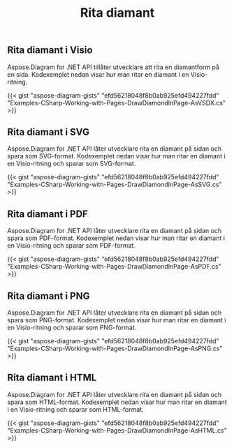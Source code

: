 ﻿---
title: Rita diamant
type: docs
weight: 30
url: /sv/net/drawing/draw-diamond
description: Det här avsnittet förklarar hur man ritar diamant på en visio-sida med Aspose.Diagram. Stöd att använda C# för att rita diamant och spara som pdf, svg, html, bild, xps och andra format.
---
## **Rita diamant i Visio**
Aspose.Diagram for .NET API tillåter utvecklare att rita en diamantform på en sida. Kodexemplet nedan visar hur man ritar en diamant i en Visio-ritning.

{{< gist "aspose-diagram-gists" "efd56218048f8b0ab925efd494227fdd" "Examples-CSharp-Working-with-Pages-DrawDiamondInPage-AsVSDX.cs" >}}

## **Rita diamant i SVG**
Aspose.Diagram for .NET API låter utvecklare rita en diamant på sidan och spara som SVG-format. Kodexemplet nedan visar hur man ritar en diamant i en Visio-ritning och sparar som SVG-format.

{{< gist "aspose-diagram-gists" "efd56218048f8b0ab925efd494227fdd" "Examples-CSharp-Working-with-Pages-DrawDiamondInPage-AsSVG.cs" >}}

## **Rita diamant i PDF**
Aspose.Diagram for .NET API låter utvecklare rita en diamant på sidan och spara som PDF-format. Kodexemplet nedan visar hur man ritar en diamant i en Visio-ritning och sparar som PDF-format.

{{< gist "aspose-diagram-gists" "efd56218048f8b0ab925efd494227fdd" "Examples-CSharp-Working-with-Pages-DrawDiamondInPage-AsPDF.cs" >}}

## **Rita diamant i PNG**
Aspose.Diagram for .NET API låter utvecklare rita en diamant på sidan och spara som PNG-format. Kodexemplet nedan visar hur man ritar en diamant i en Visio-ritning och sparar som PNG-format.

{{< gist "aspose-diagram-gists" "efd56218048f8b0ab925efd494227fdd" "Examples-CSharp-Working-with-Pages-DrawDiamondInPage-AsPNG.cs" >}}

## **Rita diamant i HTML**
Aspose.Diagram for .NET API låter utvecklare rita en diamant på sidan och spara som HTML-format. Kodexemplet nedan visar hur man ritar en diamant i en Visio-ritning och sparar som HTML-format.

{{< gist "aspose-diagram-gists" "efd56218048f8b0ab925efd494227fdd" "Examples-CSharp-Working-with-Pages-DrawDiamondInPage-AsHTML.cs" >}}
